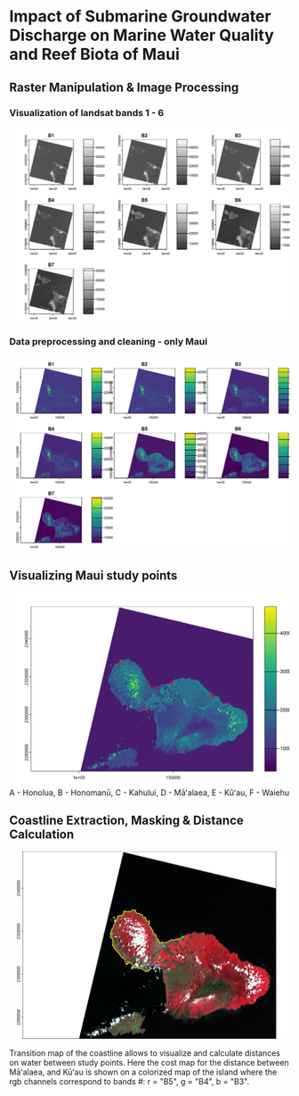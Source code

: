 # Impact of Submarine Groundwater Discharge on Marine Water Quality and Reef Biota of Maui

## Raster Manipulation & Image Processing

### Visualization of landsat bands 1 - 6
![Landsat images](ImageAnalysis/Bands_1-6.png)

### Data preprocessing and cleaning - only Maui

![Cropping everything but the island being studied](ImageAnalysis/landsat_bands_1-6_cropped.png)

## Visualizing Maui study points

![Locations on Maui studied](ImageAnalysis/Maoi_sites_studied.png)
A - Honolua,
B - Honomanū,
C - Kahului,
D - Māʻalaea,
E - Kūʻau,
F - Waiehu

## Coastline Extraction, Masking & Distance Calculation
![Coastline Extraction, Masking & Distance Calculation](ImageAnalysis/Transition_Map.png)

Transition map of the coastline allows to visualize and calculate distances on water between study points. Here the cost map for the distance between Māʻalaea, and Kūʻau is shown on a colorized map of the island where the rgb channels correspond to bands #: r = "B5", g = "B4", b = "B3".

